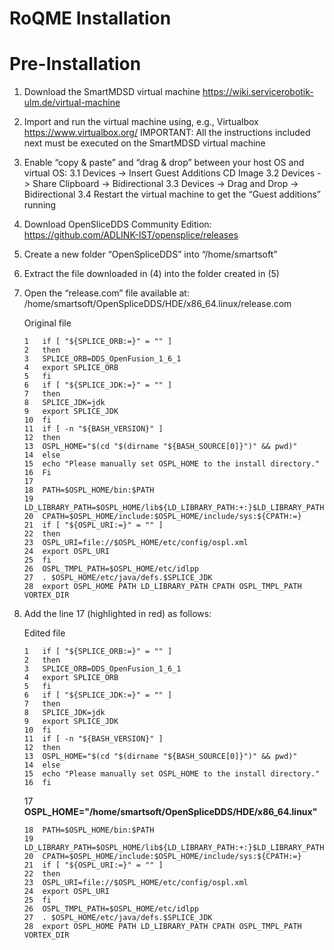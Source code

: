 
# RoQME Installation

# Pre-Installation 

1.	Download the SmartMDSD virtual machine 
https://wiki.servicerobotik-ulm.de/virtual-machine
2.	Import and run the virtual machine using, e.g., Virtualbox 
https://www.virtualbox.org/
IMPORTANT: All the instructions included next must be executed on the SmartMDSD virtual machine
3.	Enable “copy & paste” and “drag & drop” between your host OS and virtual OS:
3.1	Devices -> Insert Guest Additions CD Image 
3.2	Devices -> Share Clipboard -> Bidirectional
3.3	Devices -> Drag and Drop -> Bidirectional
3.4	Restart the virtual machine to get the “Guest additions” running
4.	Download OpenSliceDDS Community Edition: 
https://github.com/ADLINK-IST/opensplice/releases  
5.	Create a new folder “OpenSpliceDDS” into “/home/smartsoft” 
6.	Extract the file downloaded in (4) into the folder created in (5)
7.	Open the “release.com” file available at: /home/smartsoft/OpenSpliceDDS/HDE/x86_64.linux/release.com
    
    Original file
    ```
    1	if [ "${SPLICE_ORB:=}" = "" ]
    2	then
    3	SPLICE_ORB=DDS_OpenFusion_1_6_1
    4	export SPLICE_ORB
    5	fi
    6	if [ "${SPLICE_JDK:=}" = "" ]
    7	then
    8	SPLICE_JDK=jdk
    9	export SPLICE_JDK
    10	fi
    11	if [ -n "${BASH_VERSION}" ]
    12	then
    13	OSPL_HOME="$(cd "$(dirname "${BASH_SOURCE[0]}")" && pwd)"
    14	else
    15	echo "Please manually set OSPL_HOME to the install directory."
    16	Fi
    17	
    18	PATH=$OSPL_HOME/bin:$PATH
    19	LD_LIBRARY_PATH=$OSPL_HOME/lib${LD_LIBRARY_PATH:+:}$LD_LIBRARY_PATH
    20	CPATH=$OSPL_HOME/include:$OSPL_HOME/include/sys:${CPATH:=}
    21	if [ "${OSPL_URI:=}" = "" ]
    22	then
    23	OSPL_URI=file://$OSPL_HOME/etc/config/ospl.xml
    24	export OSPL_URI
    25	fi
    26	OSPL_TMPL_PATH=$OSPL_HOME/etc/idlpp
    27	. $OSPL_HOME/etc/java/defs.$SPLICE_JDK
    28	export OSPL_HOME PATH LD_LIBRARY_PATH CPATH OSPL_TMPL_PATH VORTEX_DIR
    ```
8.	Add the line 17 (highlighted in red) as follows:
    
    Edited file
    ```
    1	if [ "${SPLICE_ORB:=}" = "" ]
    2	then
    3	SPLICE_ORB=DDS_OpenFusion_1_6_1
    4	export SPLICE_ORB
    5	fi
    6	if [ "${SPLICE_JDK:=}" = "" ]
    7	then
    8	SPLICE_JDK=jdk
    9	export SPLICE_JDK
    10	fi
    11	if [ -n "${BASH_VERSION}" ]
    12	then
    13	OSPL_HOME="$(cd "$(dirname "${BASH_SOURCE[0]}")" && pwd)"
    14	else
    15	echo "Please manually set OSPL_HOME to the install directory."
    16	fi
    ```
    17	**OSPL_HOME="/home/smartsoft/OpenSpliceDDS/HDE/x86_64.linux"**
    ```
    18	PATH=$OSPL_HOME/bin:$PATH
    19	LD_LIBRARY_PATH=$OSPL_HOME/lib${LD_LIBRARY_PATH:+:}$LD_LIBRARY_PATH
    20	CPATH=$OSPL_HOME/include:$OSPL_HOME/include/sys:${CPATH:=}
    21	if [ "${OSPL_URI:=}" = "" ]
    22	then
    23	OSPL_URI=file://$OSPL_HOME/etc/config/ospl.xml
    24	export OSPL_URI
    25	fi
    26	OSPL_TMPL_PATH=$OSPL_HOME/etc/idlpp
    27	. $OSPL_HOME/etc/java/defs.$SPLICE_JDK
    28	export OSPL_HOME PATH LD_LIBRARY_PATH CPATH OSPL_TMPL_PATH VORTEX_DIR
    ```
